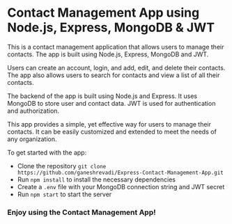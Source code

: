 # Contact Management App using Node.js, Express, MongoDB & JWT
This is a contact management application that allows users to manage their contacts. The app is built using Node.js, Express, MongoDB and JWT.

Users can create an account, login, and add, edit, and delete their contacts. The app also allows users to search for contacts and view a list of all their contacts.

The backend of the app is built using Node.js and Express. It uses MongoDB to store user and contact data. JWT is used for authentication and authorization.

This app provides a simple, yet effective way for users to manage their contacts. It can be easily customized and extended to meet the needs of any organization.

To get started with the app:
* Clone the repository `git clone https://github.com/ganeshrevadi/Express-Contact-Management-App.git`
* Run `npm install` to install the necessary dependencies 
* Create a `.env` file with your MongoDB connection string and JWT secret
* Run `npm start` to start the server

### Enjoy using the Contact Management App!
